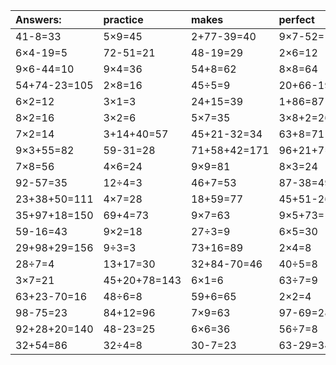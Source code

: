 | Answers: | practice | makes | perfect | ! |
| :--- | :--- | :--- | :--- | :--- |
| 41-8=33 | 5×9=45 | 2+77-39=40 | 9×7-52=11 | 2+6=8 | 
| 6×4-19=5 | 72-51=21 | 48-19=29 | 2×6=12 | 84-68=16 | 
| 9×6-44=10 | 9×4=36 | 54+8=62 | 8×8=64 | 35÷5=7 | 
| 54+74-23=105 | 2×8=16 | 45÷5=9 | 20+66-19=67 | 46+40=86 | 
| 6×2=12 | 3×1=3 | 24+15=39 | 1+86=87 | 22+58=80 | 
| 8×2=16 | 3×2=6 | 5×7=35 | 3×8+2=26 | 23+5=28 | 
| 7×2=14 | 3+14+40=57 | 45+21-32=34 | 63+8=71 | 90+63+48=201 | 
| 9×3+55=82 | 59-31=28 | 71+58+42=171 | 96+21+7=124 | 99+38+83=220 | 
| 7×8=56 | 4×6=24 | 9×9=81 | 8×3=24 | 70-54=16 | 
| 92-57=35 | 12÷4=3 | 46+7=53 | 87-38=49 | 6÷2=3 | 
| 23+38+50=111 | 4×7=28 | 18+59=77 | 45+51-26=70 | 70+41+27=138 | 
| 35+97+18=150 | 69+4=73 | 9×7=63 | 9×5+73=118 | 4×1=4 | 
| 59-16=43 | 9×2=18 | 27÷3=9 | 6×5=30 | 4×4=16 | 
| 29+98+29=156 | 9÷3=3 | 73+16=89 | 2×4=8 | 6×4=24 | 
| 28÷7=4 | 13+17=30 | 32+84-70=46 | 40÷5=8 | 3×8=24 | 
| 3×7=21 | 45+20+78=143 | 6×1=6 | 63÷7=9 | 69-34=35 | 
| 63+23-70=16 | 48÷6=8 | 59+6=65 | 2×2=4 | 44+16=60 | 
| 98-75=23 | 84+12=96 | 7×9=63 | 97-69=28 | 51+43=94 | 
| 92+28+20=140 | 48-23=25 | 6×6=36 | 56÷7=8 | 44+6=50 | 
| 32+54=86 | 32÷4=8 | 30-7=23 | 63-29=34 | 40+33-71=2 | 
